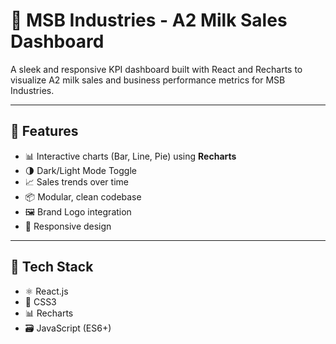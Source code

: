 # 🥛 MSB Industries - A2 Milk Sales Dashboard

A sleek and responsive KPI dashboard built with React and Recharts to visualize A2 milk sales and business performance metrics for MSB Industries.

---

## 🚀 Features

- 📊 Interactive charts (Bar, Line, Pie) using **Recharts**
- 🌗 Dark/Light Mode Toggle
- 📈 Sales trends over time
- 📦 Modular, clean codebase
- 🖼 Brand Logo integration
- 📱 Responsive design

---

## 🧰 Tech Stack

- ⚛️ React.js
- 🎨 CSS3
- 📊 Recharts
- 🗃️ JavaScript (ES6+)


